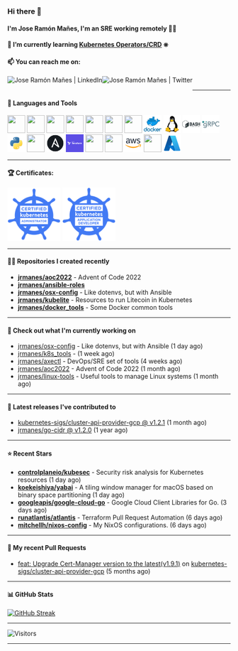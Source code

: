 ### Hi there 👋

#### I'm Jose Ramón Mañes, I'm an SRE working remotely 👨‍💻

####  🌱 I’m currently learning [Kubernetes Operators/CRD](https://kubernetes.io/docs/concepts/extend-kubernetes/operator/) ⎈
####  📫 You can reach me on:

<a href="https://www.linkedin.com/in/joseramonmanesblasco/"><img align="left" alt="Jose Ramón Mañes | LinkedIn" height="32" src="https://img.shields.io/badge/linkedin-%230077B5.svg?&style=for-the-badge&logo=linkedin&logoColor=white"/></a>
<a href="https://twitter.com/jrmanes_"><img align="left" alt="Jose Ramón Mañes | Twitter" height="32" src="https://img.shields.io/badge/Twitter-1DA1F2?style=for-the-badge&logo=twitter&logoColor=white"/></a>
<br/>

---

#### 🔨 Languages and Tools
<p align="left">
<code><img width="40" height="40" src="https://go.dev/blog/go-brand/Go-Logo/PNG/Go-Logo_Blue.png"></code>
<code><img width="40" height="40" src="https://www.vectorlogo.zone/logos/kubernetes/kubernetes-icon.svg"></code>
<code><img width="40" height="40" src="https://cluster-api.sigs.k8s.io/images/introduction.svg"></code>
<code><img width="40" height="40" src="https://cncf-branding.netlify.app/img/projects/argo/icon/color/argo-icon-color.png"></code>
<code><img width="40" height="40" src="https://camo.githubusercontent.com/bd5b74426b7087fe4c8568458993dfff11001c3b9f0a2483e1da43650cbe0672/68747470733a2f2f7777772e766563746f726c6f676f2e7a6f6e652f6c6f676f732f697374696f696f2f697374696f696f2d69636f6e2e737667"></code>
<code><img width="40" height="40" src="https://avatars.githubusercontent.com/u/3380462?s=200&v=4"></code>
<code><img width="40" height="40" src="https://avatars.githubusercontent.com/u/49725059?s=200&v=4"></code>
<code><img width="40" height="40" src="https://github.com/github/explore/raw/main/topics/docker/docker.png"></code>
<code><img width="40" height="40" src="https://github.com/github/explore/raw/main/topics/linux/linux.png"></code>
<code><img width="40" height="40" src="https://github.com/github/explore/raw/main/topics/bash/bash.png"></code>
<code><img width="40" height="40" src="https://raw.githubusercontent.com/github/explore/main/topics/grpc/grpc.png"></code>
<code><img width="40" height="40" src="https://raw.githubusercontent.com/github/explore/main/topics/python/python.png"></code>
<code><img width="40" height="40" src="https://miqh.gallerycdn.vsassets.io/extensions/miqh/vscode-language-rust/0.14.0/1536151476041/Microsoft.VisualStudio.Services.Icons.Default"></code>
<code><img width="40" height="40" src="https://github.com/github/explore/raw/main/topics/ansible/ansible.png"></code>
<code><img width="40" height="40" src="https://raw.githubusercontent.com/github/explore/80688e429a7d4ef2fca1e82350fe8e3517d3494d/topics/terraform/terraform.png"></code>
<code><img width="40" height="40" src="https://www.vectorlogo.zone/logos/vagrantup/vagrantup-icon.svg"></code>
<code><img width="40" height="40" src="https://avatars.githubusercontent.com/u/10203055?s=200&v=4"></code>
<code><img width="40" height="40" src="https://github.com/github/explore/raw/main/topics/aws/aws.png"></code>
<code><img width="40" height="40" src="https://www.vectorlogo.zone/logos/google_cloud/google_cloud-icon.svg"></code>
<code><img width="40" height="40" src="https://raw.githubusercontent.com/github/explore/80688e429a7d4ef2fca1e82350fe8e3517d3494d/topics/azure/azure.png"></code>
</p>

---

#### 🏆 Certificates:

<a href="https://www.credly.com/badges/bbcfc5a2-085d-4661-b385-0ce108904e8c/public_url"><img alt="CKA" width="120" height="120" src="https://raw.githubusercontent.com/cncf/artwork/master/other/cka/color/kubernetes-cka-color.png"/></a>
<a href="https://www.credly.com/badges/bbcfc5a2-085d-4661-b385-0ce108904e8c/public_url"><img alt="CKAD" width="120" height="120" src="https://raw.githubusercontent.com/cncf/artwork/master/other/ckad/color/kubernetes-ckad-color.png"/></a>

---

#### 👨‍💻 Repositories I created recently
- **[jrmanes/aoc2022](https://github.com/jrmanes/aoc2022)** - Advent of Code 2022
- **[jrmanes/ansible-roles](https://github.com/jrmanes/ansible-roles)**
- **[jrmanes/osx-config](https://github.com/jrmanes/osx-config)** - Like dotenvs, but with Ansible
- **[jrmanes/kubelite](https://github.com/jrmanes/kubelite)** - Resources to run Litecoin in Kubernetes
- **[jrmanes/docker_tools](https://github.com/jrmanes/docker_tools)** - Some Docker common tools

---

#### 👷 Check out what I'm currently working on


- [jrmanes/osx-config](https://github.com/jrmanes/osx-config) - Like dotenvs, but with Ansible (1 day ago)
- [jrmanes/k8s_tools](https://github.com/jrmanes/k8s_tools) -  (1 week ago)
- [jrmanes/axectl](https://github.com/jrmanes/axectl) - DevOps/SRE set of tools (4 weeks ago)
- [jrmanes/aoc2022](https://github.com/jrmanes/aoc2022) - Advent of Code 2022 (1 month ago)
- [jrmanes/linux-tools](https://github.com/jrmanes/linux-tools) - Useful tools to manage Linux systems (1 month ago)

---

#### 🚀 Latest releases I've contributed to


- [kubernetes-sigs/cluster-api-provider-gcp @ v1.2.1](https://github.com/kubernetes-sigs/cluster-api-provider-gcp/releases/tag/v1.2.1) (1 month ago)
- [jrmanes/go-cidr @ v1.2.0](https://github.com/jrmanes/go-cidr/releases/tag/v1.2.0) (1 year ago)

---

#### ⭐ Recent Stars


- **[controlplaneio/kubesec](https://github.com/controlplaneio/kubesec)** - Security risk analysis for Kubernetes resources (1 day ago)
- **[koekeishiya/yabai](https://github.com/koekeishiya/yabai)** - A tiling window manager for macOS based on binary space partitioning (1 day ago)
- **[googleapis/google-cloud-go](https://github.com/googleapis/google-cloud-go)** - Google Cloud Client Libraries for Go. (3 days ago)
- **[runatlantis/atlantis](https://github.com/runatlantis/atlantis)** - Terraform Pull Request Automation (6 days ago)
- **[mitchellh/nixos-config](https://github.com/mitchellh/nixos-config)** - My NixOS configurations. (6 days ago)

---

#### 🔨 My recent Pull Requests


- [feat: Upgrade Cert-Manager version to the latest(v1.9.1)](https://github.com/kubernetes-sigs/cluster-api-provider-gcp/pull/699) on [kubernetes-sigs/cluster-api-provider-gcp](https://github.com/kubernetes-sigs/cluster-api-provider-gcp) (5 months ago)

---

#### 📊 GitHub Stats

[![GitHub Streak](https://github-readme-streak-stats.herokuapp.com?user=jrmanes&theme=tokyonight&date_format=M%20j%5B%2C%20Y%5D)](https://git.io/streak-stats) 

--- 

![Visitors](https://visitor-badge.glitch.me/badge?page_id=github/jrmanes)

---

